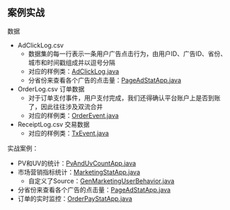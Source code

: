 ## 案例实战



数据
- AdClickLog.csv
  - 数据集的每一行表示一条用户广告点击行为，由用户ID、广告ID、省份、城市和时间戳组成并以逗号分隔
  - 对应的样例类：[AdClickLog.java](src/main/java/cn/fancychuan/shopapp/bean/AdClickLog.java)
  - 分省份来查看各个广告的点击量：[PageAdStatApp.java](src/main/java/cn/fancychuan/shopapp/PageAdStatApp.java)
- OrderLog.csv 订单数据
  - 对于订单支付事件，用户支付完成，我们还得确认平台账户上是否到账了，因此往往涉及双流合并
  - 对应的样例类：[OrderEvent.java](src/main/java/cn/fancychuan/shopapp/bean/OrderEvent.java)
- ReceiptLog.csv 交易数据
  - 对应的样例类：[TxEvent.java](src/main/java/cn/fancychuan/shopapp/bean/TxEvent.java)

实战案例：
- PV和UV的统计：[PvAndUvCountApp.java](src/main/java/cn/fancychuan/shopapp/PvAndUvCountApp.java)
- 市场营销指标统计：[MarketingStatApp.java](src/main/java/cn/fancychuan/shopapp/MarketingStatApp.java)
  - 自定义了Source：[GenMarketingUserBehavior.java](src/main/java/cn/fancychuan/shopapp/source/GenMarketingUserBehavior.java)
- 分省份来查看各个广告的点击量：[PageAdStatApp.java](src/main/java/cn/fancychuan/shopapp/PageAdStatApp.java)
- 订单的实时监控：[OrderPayStatApp.java](src/main/java/cn/fancychuan/shopapp/OrderPayStatApp.java)

